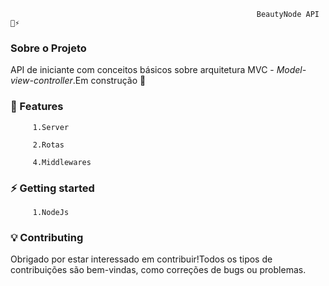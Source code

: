                                                            BeautyNode API 🚀⚡️
                                                                   

### Sobre o Projeto

API de iniciante com conceitos básicos sobre arquitetura MVC - _Model-view-controller_.Em construção :construction:


### 🚀 Features

         1.Server

         2.Rotas

         4.Middlewares
         

### ⚡️ Getting started

         1.NodeJs


### 💡 Contributing

  Obrigado por estar interessado em contribuir!Todos os tipos de contribuições são bem-vindas, como correções de bugs ou problemas.




